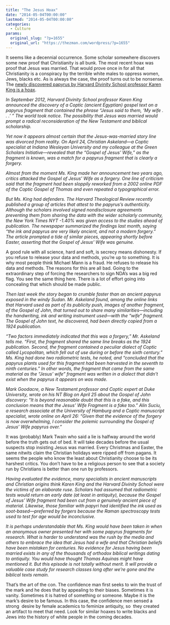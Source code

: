 ```yaml
---
title: "The Jesus Hoax"
date: "2014-05-04T00:00:00"
lastmod: "2014-05-04T00:00:00"
categories:
  - Culture
params:
  original_slug: "?p=1655"
  original_url: "https://thezman.com/wordpress/?p=1655"
---
```


It seems like a decennial occurrence. Some scholar somewhere discovers
some new proof that Christianity is all bunk. The most recent hoax was
proof that Jesus was married. That would prove once in for all that
Christianity is a conspiracy by the terrible white males to oppress
women, Jews, blacks etc. As is always the case, the proof turns out to
be nonsense. The <a
href="http://online.wsj.com/news/articles/SB10001424052702304178104579535540828090438?mod=trending_now_3"
rel="noopener noreferrer" target="_blank">newly discovered papyrus by
Harvard Divinity School professor Karen King is a hoax</a>.

*In September 2012, Harvard Divinity School professor Karen King
announced the discovery of a Coptic (ancient Egyptian) gospel text on a
papyrus fragment that contained the phrase “Jesus said to them, ‘My wife
. . .’ ” The world took notice. The possibility that Jesus was married
would prompt a radical reconsideration of the New Testament and biblical
scholarship.*

*Yet now it appears almost certain that the Jesus-was-married story line
was divorced from reality. On April 24, Christian Askeland—a Coptic
specialist at Indiana Wesleyan University and my colleague at the Green
Scholars Initiative—revealed that the “Gospel of Jesus’ Wife,” as the
fragment is known, was a match for a papyrus fragment that is clearly a
forgery.*

*Almost from the moment Ms. King made her announcement two years ago,
critics attacked the Gospel of Jesus’ Wife as a forgery. One line of
criticism said that the fragment had been sloppily reworked from a 2002
online PDF of the Coptic Gospel of Thomas and even repeated a
typographical error.*

*But Ms. King had defenders. The Harvard Theological Review recently
published a group of articles that attest to the papyrus’s authenticity.
Although the scholars involved signed nondisclosure agreements
preventing them from sharing the data with the wider scholarly
community, the New York Times<span class="article-chiclet down"
channel-currency="$" channel-last-price="15.75"
channel-path="/quotes/nls/nyt" country-code="US" ticker-code="NYT"
utc-offset-hours="-4"> <span class="ticker"> NYT -1.40% </span> </span>
was given access to the studies ahead of publication. The newspaper
summarized the findings last month, saying “the ink and papyrus are very
likely ancient, and not a modern forgery.” The article prompted a tide
of similar pieces, appearing shortly before Easter, asserting that the
Gospel of Jesus’ Wife was genuine.*

A good rule with all science, hard and soft, is secrecy means
dishonesty. If you refuse to release your data and methods, you’re up to
something. It is why most people think Michael Mann is a fraud. He
refuses to release his data and methods. The reasons for this are all
bad. Going to the extraordinary step of forcing the researchers to sign
NDA’s was a big red flag. You see the same thing here. There is a lot of
effort going into concealing that which should be made public.

*Then last week the story began to crumble faster than an ancient
papyrus exposed in the windy Sudan. Mr. Askeland found, among the online
links that Harvard used as part of its publicity push, images of another
fragment, of the Gospel of John, that turned out to share many
similarities—including the handwriting, ink and writing instrument
used—with the “wife” fragment. The Gospel of John text, he discovered,
had been directly copied from a 1924 publication.*

*“Two factors immediately indicated that this was a forgery,” Mr.
Askeland tells me. “First, the fragment shared the same line breaks as
the 1924 publication. Second, the fragment contained a peculiar dialect
of Coptic called Lycopolitan, which fell out of use during or before the
sixth century.” Ms. King had done two radiometric tests, he noted, and
“concluded that the papyrus plants used for this fragment had been
harvested in the seventh to ninth centuries.” In other words, the
fragment that came from the same material as the “Jesus’ wife” fragment
was written in a dialect that didn’t exist when the papyrus it appears
on was made.*

*Mark Goodacre, a New Testament professor and Coptic expert at Duke
University, wrote on his NT Blog on April 25 about the Gospel of John
discovery: “It is beyond reasonable doubt that this is a fake, and this
conclusion means that the Jesus’ Wife Fragment is a fake too.” Alin
Suciu, a research associate at the University of Hamburg and a Coptic
manuscript specialist, wrote online on April 26: “Given that the
evidence of the forgery is now overwhelming, I consider the polemic
surrounding the Gospel of Jesus’ Wife papyrus over.”*

It was (probably) Mark Twain who said a lie is halfway around the world
before the truth gets out of bed. It will take decades before the usual
suspects stop insisting Jesus was married. Every Christmas and Easter,
the same nitwits claim the Christian holidays were ripped off from
pagans. It seems the people who know the least about Christianity choose
to be its harshest critics. You don’t have to be a religious person to
see that a society run by Christians is better than one run by
professors.

*Having evaluated the evidence, many specialists in ancient manuscripts
and Christian origins think Karen King and the Harvard Divinity School
were the victims of an elaborate ruse. Scholars had assumed that
radiometric tests would return an early date (at least in antiquity),
because the Gospel of Jesus’ Wife fragment had been cut from a genuinely
ancient piece of material. Likewise, those familiar with papyri had
identified the ink used as soot-based—preferred by forgers because the
Raman spectroscopy tests used to test for age would be inconclusive.*

*It is perhaps understandable that Ms. King would have been taken in
when an anonymous owner presented her with some papyrus fragments for
research. What is harder to understand was the rush by the media and
others to embrace the idea that Jesus had a wife and that Christian
beliefs have been mistaken for centuries. No evidence for Jesus having
been married exists in any of the thousands of orthodox biblical
writings dating to antiquity. You would have thought Thomas Aquinas
might have mentioned it. But this episode is not totally without merit.
It will provide a valuable case study for research classes long after
we’re gone and the biblical texts remain.*

That’s the art of the con. The confidence man first seeks to win the
trust of the mark and he does that by appealing to their biases.
Sometimes it is vanity. Sometimes it is hatred of something or someone.
Maybe it is the mark’s desire to be famous. In this case, the confidence
men sensed a strong  desire by female academics to feminize antiquity,
so  they created an artifact to meet that need. Look for similar hoaxes
to write blacks and Jews into the history of white people in the coming
decades.
